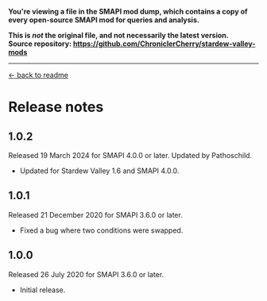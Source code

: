 **You're viewing a file in the SMAPI mod dump, which contains a copy of every open-source SMAPI mod
for queries and analysis.**

**This is _not_ the original file, and not necessarily the latest version.**  
**Source repository: https://github.com/ChroniclerCherry/stardew-valley-mods**

----

[← back to readme](README.md)

# Release notes
## 1.0.2
Released 19 March 2024 for SMAPI 4.0.0 or later. Updated by Pathoschild.

- Updated for Stardew Valley 1.6 and SMAPI 4.0.0.

## 1.0.1
Released 21 December 2020 for SMAPI 3.6.0 or later.

- Fixed a bug where two conditions were swapped.

## 1.0.0
Released 26 July 2020 for SMAPI 3.6.0 or later.

- Initial release.
